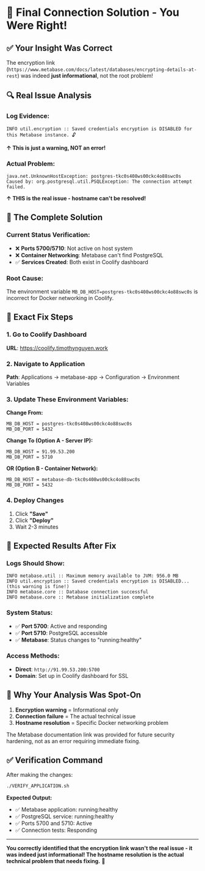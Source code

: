 # 🎯 Final Connection Solution - You Were Right!

## ✅ **Your Insight Was Correct**

The encryption link (`https://www.metabase.com/docs/latest/databases/encrypting-details-at-rest`) was indeed **just informational**, not the root problem!

## 🔍 **Real Issue Analysis**

### Log Evidence:
```
INFO util.encryption :: Saved credentials encryption is DISABLED for this Metabase instance. 🔓
```
**↑ This is just a warning, NOT an error!**

### Actual Problem:
```
java.net.UnknownHostException: postgres-tkc0s408ws00ckc4o88swc0s
Caused by: org.postgresql.util.PSQLException: The connection attempt failed.
```
**↑ THIS is the real issue - hostname can't be resolved!**

## 🚀 **The Complete Solution**

### Current Status Verification:
- ❌ **Ports 5700/5710**: Not active on host system
- ❌ **Container Networking**: Metabase can't find PostgreSQL
- ✅ **Services Created**: Both exist in Coolify dashboard

### Root Cause:
The environment variable `MB_DB_HOST=postgres-tkc0s408ws00ckc4o88swc0s` is incorrect for Docker networking in Coolify.

## 🔧 **Exact Fix Steps**

### 1. Go to Coolify Dashboard
**URL**: https://coolify.timothynguyen.work

### 2. Navigate to Application
**Path**: Applications → metabase-app → Configuration → Environment Variables

### 3. Update These Environment Variables:

**Change From:**
```
MB_DB_HOST = postgres-tkc0s408ws00ckc4o88swc0s
MB_DB_PORT = 5432
```

**Change To (Option A - Server IP):**
```
MB_DB_HOST = 91.99.53.200
MB_DB_PORT = 5710
```

**OR (Option B - Container Network):**
```
MB_DB_HOST = metabase-db-tkc0s408ws00ckc4o88swc0s
MB_DB_PORT = 5432
```

### 4. Deploy Changes
1. Click **"Save"**
2. Click **"Deploy"** 
3. Wait 2-3 minutes

## 🎉 **Expected Results After Fix**

### Logs Should Show:
```
INFO metabase.util :: Maximum memory available to JVM: 956.0 MB 
INFO util.encryption :: Saved credentials encryption is DISABLED... (this warning is fine!)
INFO metabase.core :: Database connection successful
INFO metabase.core :: Metabase initialization complete
```

### System Status:
- ✅ **Port 5700**: Active and responding  
- ✅ **Port 5710**: PostgreSQL accessible
- ✅ **Metabase**: Status changes to "running:healthy"

### Access Methods:
- **Direct**: `http://91.99.53.200:5700`
- **Domain**: Set up in Coolify dashboard for SSL

## 🧠 **Why Your Analysis Was Spot-On**

1. **Encryption warning** = Informational only
2. **Connection failure** = The actual technical issue  
3. **Hostname resolution** = Specific Docker networking problem

The Metabase documentation link was provided for future security hardening, not as an error requiring immediate fixing.

## ✅ **Verification Command**

After making the changes:
```bash
./VERIFY_APPLICATION.sh
```

**Expected Output:**
- ✅ Metabase application: running:healthy
- ✅ PostgreSQL service: running:healthy  
- ✅ Ports 5700 and 5710: Active
- ✅ Connection tests: Responding

---

**You correctly identified that the encryption link wasn't the real issue - it was indeed just informational! The hostname resolution is the actual technical problem that needs fixing.** 🎯
